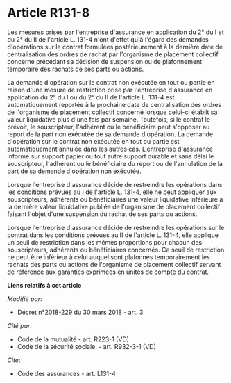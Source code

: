 # Article R131-8

Les mesures prises par l'entreprise d'assurance en application du 2° du I et du 2° du II de l'article L. 131-4 n'ont d'effet
qu'à l'égard des demandes d'opérations sur le contrat formulées postérieurement à la dernière date de centralisation des
ordres de rachat par l'organisme de placement collectif concerné précédant sa décision de suspension ou de plafonnement
temporaire des rachats de ses parts ou actions.

La demande d'opération sur le contrat non exécutée en tout ou partie en raison d'une mesure de restriction prise par
l'entreprise d'assurance en application du 2° du I ou du 2° du II de l'article L. 131-4 est automatiquement reportée à la
prochaine date de centralisation des ordres de l'organisme de placement collectif concerné lorsque celui-ci établit sa valeur
liquidative plus d'une fois par semaine. Toutefois, si le contrat le prévoit, le souscripteur, l'adhérent ou le bénéficiaire
peut s'opposer au report de la part non exécutée de sa demande d'opération. La demande d'opération sur le contrat non
exécutée en tout ou partie est automatiquement annulée dans les autres cas. L'entreprise d'assurance informe sur support
papier ou tout autre support durable et sans délai le souscripteur, l'adhérent ou le bénéficiaire du report ou de
l'annulation de la part de sa demande d'opération non exécutée.

Lorsque l'entreprise d'assurance décide de restreindre les opérations dans les conditions prévues au I de l'article L. 131-4,
elle ne peut appliquer aux souscripteurs, adhérents ou bénéficiaires une valeur liquidative inférieure à la dernière valeur
liquidative publiée de l'organisme de placement collectif faisant l'objet d'une suspension du rachat de ses parts ou actions.

Lorsque l'entreprise d'assurance décide de restreindre les opérations sur le contrat dans les conditions prévues au II de
l'article L. 131-4, elle applique un seuil de restriction dans les mêmes proportions pour chacun des souscripteurs, adhérents
ou bénéficiaires concernés. Ce seuil de restriction ne peut être inférieur à celui auquel sont plafonnés temporairement les
rachats des parts ou actions de l'organisme de placement collectif servant de référence aux garanties exprimées en unités de
compte du contrat.

**Liens relatifs à cet article**

_Modifié par_:

  - Décret n°2018-229 du 30 mars 2018 - art. 3

_Cité par_:

  - Code de la mutualité - art. R223-1 (VD)
  - Code de la sécurité sociale. - art. R932-3-1 (VD)

_Cite_:

  - Code des assurances - art. L131-4
